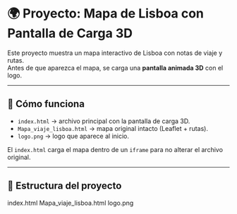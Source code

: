 # 🌍 Proyecto: Mapa de Lisboa con Pantalla de Carga 3D

Este proyecto muestra un mapa interactivo de Lisboa con notas de viaje y rutas.  
Antes de que aparezca el mapa, se carga una **pantalla animada 3D** con el logo.

---

## 🚀 Cómo funciona
- `index.html` → archivo principal con la pantalla de carga 3D.  
- `Mapa_viaje_lisboa.html` → mapa original intacto (Leaflet + rutas).  
- `logo.png` → logo que aparece al inicio.

El `index.html` carga el mapa dentro de un `iframe` para no alterar el archivo original.

---

## 📂 Estructura del proyecto
index.html
Mapa_viaje_lisboa.html
logo.png

